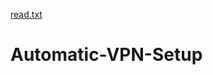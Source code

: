 [read.txt](https://github.com/Misconfigure/Automatic-VPN-Setup/files/7042591/read.txt)
# Automatic-VPN-Setup
